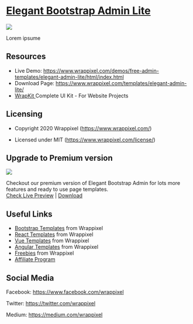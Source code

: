 <!-- # elegant-admin-lite -->
<!-- Heading of Template -->
<h1>
  <a href="https://www.wrappixel.com/templates/elegant-admin-lite/">Elegant Bootstrap Admin Lite</a>
</h1>

<!-- Main image of Template -->
<a target="_blank" href="https://www.wrappixel.com/wp-content/uploads/edd/2020/04/elegant-bootstrap-admin-lite-y.jpg">
  <img src="https://www.wrappixel.com/wp-content/uploads/edd/2020/04/elegant-bootstrap-admin-lite-y.jpg" />
</a>

<!-- Description of Template -->
<p>
 Lorem ipsume
</p>

<!-- Resources of Template -->
<h2>Resources</h2>
<ul>
<li>  
  Live Demo: <a href="https://www.wrappixel.com/demos/free-admin-templates/elegant-admin-lite/html/index.html" rel="nofollow">https://www.wrappixel.com/demos/free-admin-templates/elegant-admin-lite/html/index.html</a>
</li>
<li>
    Download Page: <a href="https://www.wrappixel.com/templates/elegant-admin-lite/" rel="nofollow">
  https://www.wrappixel.com/templates/elegant-admin-lite/</a>
</li>
<li>
    <a href="https://www.wrappixel.com/templates/wrapkit/#demos" rel="nofollow">WrapKit </a>Complete UI Kit - For Website Projects
</li>
</ul>

<!-- Licensing of Template -->
<h2>Licensing</h2>
<ul>
  <li>
    <p>Copyright 2020 Wrappixel (<a href="https://www.wrappixel.com/" rel="nofollow">https://www.wrappixel.com/</a>)</p>
  </li>
  <li>
    <p>Licensed under MIT (<a href="https://www.wrappixel.com/license/">https://www.wrappixel.com/license/</a>)</p>
  </li>
</ul>

<!-- <h4><a href="https://wrappixel.com/demos/free-admin-templates/elegant-admin-lite/html/index.html">Free Version Demo Link</a></h4> -->

<!-- ## Pro Version -->

<!-- <a href="https://www.wrappixel.com/templates/elegant-admin/"><img src="https://www.wrappixel.com/wp-content/uploads/2019/01/elegant-bootstrap-nw-1.jpg"/></a><br/>
<h4><a href="https://www.wrappixel.com/demos/admin-templates/elegant-admin/main/index.html">Demo</a></h4> -->


<!-- Upgrade to Premium version of Template -->
<h2>Upgrade to Premium version</h2>
<a target="_blank" href="https://www.wrappixel.com/templates/elegant-admin/">
  <img src="https://www.wrappixel.com/wp-content/uploads/edd/2020/04/elegant-bootstrap-admin-template-y.jpg" />
</a>
<p>
   Checkout our premium version of Elegant Bootstrap Admin for lots more features and ready to use page templates.<br>
   <a href="https://www.wrappixel.com/demos/admin-templates/elegant-admin/modern/">Check Live Preview</a> | <a href="https://www.wrappixel.com/templates/elegant-admin/">Download</a>
</p>

<!-- Useful Links of Template -->
<h2>Useful Links</h2>
<ul>
<li><a href="https://www.wrappixel.com" rel="nofollow">Bootstrap Templates</a> from Wrappixel</li>
<li><a href="https://www.wrappixel.com/templates/category/react-templates/" rel="nofollow">React Templates</a> from Wrappixel</li>
<li><a href="https://www.wrappixel.com/templates/category/vuejs-templates/" rel="nofollow">Vue Templates</a> from Wrappixel</li>
<li><a href="https://www.wrappixel.com/templates/category/angular-templates/" rel="nofollow">Angular Templates</a> from Wrappixel</li>
<li><a href="https://www.wrappixel.com/templates/category/free-templates/" rel="nofollow">Freebies</a> from Wrappixel</li>
<li><a href="https://www.wrappixel.com/affiliate-area/" rel="nofollow">Affiliate Program</a></li>
</ul>

<!-- Social Media of Wrappixel -->
<h2>Social Media</h2>
<p>Facebook: <a href="https://www.facebook.com/wrappixel">https://www.facebook.com/wrappixel</a></p>
<p>Twitter: <a href="https://twitter.com/wrappixel">https://twitter.com/wrappixel</a></p>
<p>Medium: <a href="https://medium.com/wrappixel">https://medium.com/wrappixel</a></p>


